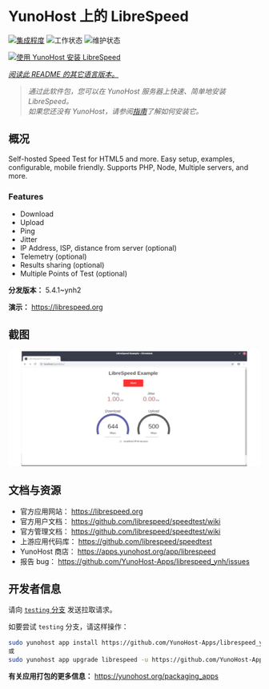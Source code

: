 <!--
注意：此 README 由 <https://github.com/YunoHost/apps/tree/master/tools/readme_generator> 自动生成
请勿手动编辑。
-->

# YunoHost 上的 LibreSpeed

[![集成程度](https://dash.yunohost.org/integration/librespeed.svg)](https://ci-apps.yunohost.org/ci/apps/librespeed/) ![工作状态](https://ci-apps.yunohost.org/ci/badges/librespeed.status.svg) ![维护状态](https://ci-apps.yunohost.org/ci/badges/librespeed.maintain.svg)

[![使用 YunoHost 安装 LibreSpeed](https://install-app.yunohost.org/install-with-yunohost.svg)](https://install-app.yunohost.org/?app=librespeed)

*[阅读此 README 的其它语言版本。](./ALL_README.md)*

> *通过此软件包，您可以在 YunoHost 服务器上快速、简单地安装 LibreSpeed。*  
> *如果您还没有 YunoHost，请参阅[指南](https://yunohost.org/install)了解如何安装它。*

## 概况

Self-hosted Speed Test for HTML5 and more. Easy setup, examples, configurable, mobile friendly. Supports PHP, Node, Multiple servers, and more.

### Features

- Download
- Upload
- Ping
- Jitter
- IP Address, ISP, distance from server (optional)
- Telemetry (optional)
- Results sharing (optional)
- Multiple Points of Test (optional)


**分发版本：** 5.4.1~ynh2

**演示：** <https://librespeed.org>

## 截图

![LibreSpeed 的截图](./doc/screenshots/screenshot.png)

## 文档与资源

- 官方应用网站： <https://librespeed.org>
- 官方用户文档： <https://github.com/librespeed/speedtest/wiki>
- 官方管理文档： <https://github.com/librespeed/speedtest/wiki>
- 上游应用代码库： <https://github.com/librespeed/speedtest>
- YunoHost 商店： <https://apps.yunohost.org/app/librespeed>
- 报告 bug： <https://github.com/YunoHost-Apps/librespeed_ynh/issues>

## 开发者信息

请向 [`testing` 分支](https://github.com/YunoHost-Apps/librespeed_ynh/tree/testing) 发送拉取请求。

如要尝试 `testing` 分支，请这样操作：

```bash
sudo yunohost app install https://github.com/YunoHost-Apps/librespeed_ynh/tree/testing --debug
或
sudo yunohost app upgrade librespeed -u https://github.com/YunoHost-Apps/librespeed_ynh/tree/testing --debug
```

**有关应用打包的更多信息：** <https://yunohost.org/packaging_apps>
